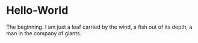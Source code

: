# Hello-World
The beginning.
I am just a leaf carried by the wind, a fish out of its depth, a man in the company of giants.
